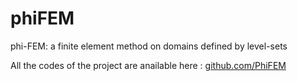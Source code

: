 # phiFEM
phi-FEM: a finite element method on domains defined by level-sets 

All the codes of the project are anailable here : [github.com/PhiFEM](github.com/PhiFEM)
